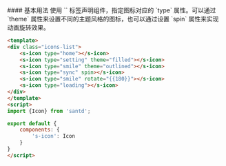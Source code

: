 <text lang="cn">
#### 基本用法
使用 `<Icon />` 标签声明组件，指定图标对应的 `type` 属性。可以通过 `theme` 属性来设置不同的主题风格的图标，也可以通过设置 `spin` 属性来实现动画旋转效果。
</text>

```html
<template>
<div class="icons-list">
    <s-icon type="home"></s-icon>
    <s-icon type="setting" theme="filled"></s-icon>
    <s-icon type="smile" theme="outlined"></s-icon>
    <s-icon type="sync" spin></s-icon>
    <s-icon type="smile" rotate="{{180}}"></s-icon>
    <s-icon type="loading"></s-icon>
</div>
</template>
<script>
import {Icon} from 'santd';

export default {
    components: {
        's-icon': Icon
    }
}
</script>
```

